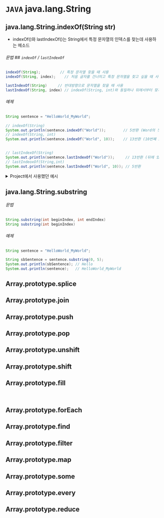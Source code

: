 # `JAVA`  java.lang.String

## java.lang.String.indexOf(String str)
* indexOf()와 lastIndexOf()는 String에서 특정 문자열의 인덱스를 찾는데 사용하는 메소드

###### 문법 ## `indexOf`  /  `lastIndexOf`
```Java
indexOf(String);         // 특정 문자열 찾을 때 사용
indexOf(String, index);    // 처음 글자를 건너띄고 특정 문자열을 찾고 싶을 때 사용

lastIndexOf(String)	    // 반대방향으로 문자열을 찾을 때 사용
lastIndexOf(String, index) // indexOf(String, int)와 동일하나 뒤에서부터 찾기 시작 
```

###### 예제 
```Java
String sentence = "HelloWorld_MyWorld";
		
// indexOf(String)
System.out.println(sentence.indexOf("World"));        // 5반환 (Word의 첫 index가 5부터 시작)
// indexOf(String, int)
System.out.println(sentence.indexOf("World", 10));    // 13반환 (10번째 idx 이후에 있는 World의 첫 글자 idx 반환)
		
		
// lastIndexOf(String)
System.out.println(sentence.lastIndexOf("World"));     // 13반환 (뒤에 있는 World의 첫번째 인덱스 값)
// lastIndeoxOf(String,int)
System.out.println(sentence.lastIndexOf("World", 10)); // 5반환
```



<details>

<summary>Project에서 사용했던 예시</summary>

<div>

```javascript

	if (file == null && originProfile.getpSaved() == null) { // 첨부된 파일과 DB에 저장된 정보 모두 없을 경우 null값 전달.
		profile.setpPath(pPath);
		profile.setpOrigin("");
		profile.setpSaved("");
		profile.setId(id);
	} else if(file == null) { // 첨부된 파일이 없을 경우, 이전 정보를 업데이트할 DTO에 실어준다.
		profile.setpPath(originProfile.getpPath());
		profile.setpOrigin(originProfile.getpOrigin());
		profile.setpSaved(originProfile.getpSaved());
		profile.setId(id);
	} else if (file != null && file.isEmpty() == false) { // 첨부된 파일이 있을경우 받아온 파일을 저장한다.
		String pOrigin = file.getOriginalFilename();
		String extName = pOrigin.substring(pOrigin.lastIndexOf("."));
		String uuid = UUID.randomUUID().toString().replaceAll("##", "");
		String pSaved = uuid + extName;
		File uploadFile = new File(realPath, pSaved);
		file.transferTo(uploadFile);
	
		profile.setpOrigin(pOrigin);
		profile.setpSaved(pSaved);
		profile.setpPath(pPath);
		profile.setId(id);
	} // End if
```

</div>

</details>

## java.lang.String.substring
###### 문법
```java
String.substring(int beginIndex, int endIndex)
String substring(int beginIndex)
```

###### 예제
```java
String sentence = "HelloWorld_MyWorld";

String sbSentence = sentence.substring(0, 5);
System.out.println(sbSentence); // Hello
System.out.println(sentence);   // HelloWorld_MyWorld
```

## Array.prototype.splice

## Array.prototype.join
## Array.prototype.push
## Array.prototype.pop
## Array.prototype.unshift
## Array.prototype.shift
## Array.prototype.fill

<br>

## Array.prototype.forEach
## Array.prototype.find
## Array.prototype.filter
## Array.prototype.map
## Array.prototype.some
## Array.prototype.every
## Array.prototype.reduce
